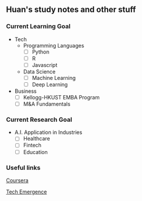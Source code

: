 ## Huan's study notes and other stuff

### Current Learning Goal

- Tech
  - Programming Languages
    - [ ] Python
    - [ ] R
    - [ ] Javascript  
  - Data Science
    - [ ] Machine Learning
    - [ ] Deep Learning

- Business
  - [ ] Kellogg-HKUST EMBA Program
  - [ ] M&A Fundamentals

### Current Research Goal

- A.I. Application in Industries
  - [ ] Healthcare
  - [ ] Fintech
  - [ ] Education

### Useful links

[Coursera](https://www.coursera.org/)

[Tech Emergence](https://www.techemergence.com/)
